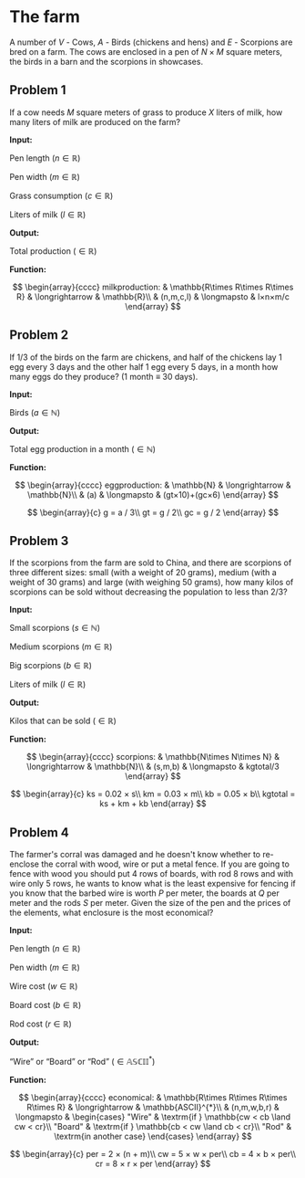 # The farm

A number of $V$ - Cows, $A$ - Birds (chickens and hens) and $E$ - Scorpions are bred on a farm. The cows are enclosed in a pen of $N × M$ square meters, the birds in a barn and the scorpions in showcases.

## Problem 1

If a cow needs $M$ square meters of grass to produce $X$ liters of milk, how many liters of milk are produced on the farm?

**Input:**

Pen length $(n \in\mathbb{R})$

Pen width $(m \in\mathbb{R})$

Grass consumption $(c \in\mathbb{R})$

Liters of milk $(l \in\mathbb{R})$

**Output:**

Total production $(\in\mathbb{R})$

**Function:**

$$
\begin{array}{cccc}
milkproduction: & \mathbb{R\times R\times R\times R} & \longrightarrow & \mathbb{R}\\
& (n,m,c,l) & \longmapsto & l×n×m/c
\end{array}
$$

## Problem 2

If 1/3 of the birds on the farm are chickens, and half of the chickens lay 1 egg every 3 days and the other half 1 egg every 5 days, in a month how many eggs do they produce? (1 month ≡ 30 days).

**Input:**

Birds $(a \in\mathbb{N})$

**Output:**

Total egg production in a month $(\in\mathbb{N})$

**Function:**

$$
\begin{array}{cccc}
eggproduction: & \mathbb{N} & \longrightarrow & \mathbb{N}\\
& (a) & \longmapsto & (gt×10)+(gc×6)
\end{array}
$$

$$
\begin{array}{c}
g = a / 3\\
gt = g / 2\\
gc = g / 2
\end{array}
$$

## Problem 3

If the scorpions from the farm are sold to China, and there are scorpions of three different sizes: small (with a weight of 20 grams), medium (with a weight of 30 grams) and large (with weighing 50 grams), how many kilos of scorpions can be sold without decreasing the population to less than 2/3?

**Input:**

Small scorpions $(s \in\mathbb{N})$

Medium scorpions $(m \in\mathbb{R})$

Big scorpions $(b \in\mathbb{R})$

Liters of milk $(l \in\mathbb{R})$

**Output:**

Kilos that can be sold $(\in\mathbb{R})$

**Function:**

$$
\begin{array}{cccc}
scorpions: & \mathbb{N\times N\times N} & \longrightarrow & \mathbb{N}\\
& (s,m,b) & \longmapsto & kgtotal/3
\end{array}
$$

$$
\begin{array}{c}
ks = 0.02 × s\\
km = 0.03 × m\\
kb = 0.05 × b\\
kgtotal = ks + km + kb
\end{array}
$$

## Problem 4

The farmer's corral was damaged and he doesn't know whether to re-enclose the corral with wood, wire or put a metal fence. If you are going to fence with wood you should put 4 rows of boards, with rod 8 rows and with wire only 5 rows, he wants to know what is the least expensive for fencing if you know that the barbed wire is worth $P$ per meter, the boards at $Q$ per meter and the rods $S$ per meter. Given the size of the pen and the prices of the elements, what enclosure is the most economical?

**Input:**

Pen length $(n \in\mathbb{R})$

Pen width $(m \in\mathbb{R})$

Wire cost $(w \in\mathbb{R})$

Board cost $(b \in\mathbb{R})$

Rod cost $(r \in\mathbb{R})$

**Output:**

“Wire” or “Board” or “Rod” $(\in\mathbb{ASCII}^{*})$

**Function:**

$$
\begin{array}{cccc}
economical: & \mathbb{R\times R\times R\times R\times R} & \longrightarrow & \mathbb{ASCII}^{*}\\
 & (n,m,w,b,r) & \longmapsto & \begin{cases}
"Wire" & \textrm{if } \mathbb{cw < cb \land cw < cr}\\
"Board" & \textrm{if } \mathbb{cb < cw \land cb < cr}\\
"Rod" & \textrm{in another case}
\end{cases}
\end{array}
$$

$$
\begin{array}{c}
per = 2 × (n + m)\\
cw = 5 × w × per\\
cb = 4 × b × per\\
cr = 8 × r × per
\end{array}
$$
